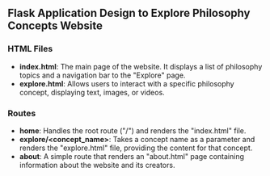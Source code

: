 ## Flask Application Design to Explore Philosophy Concepts Website

### HTML Files

- **index.html**: The main page of the website. It displays a list of philosophy topics and a navigation bar to the "Explore" page.
- **explore.html**: Allows users to interact with a specific philosophy concept, displaying text, images, or videos.

### Routes

- **home**: Handles the root route ("/") and renders the "index.html" file.
- **explore/<concept_name>**: Takes a concept name as a parameter and renders the "explore.html" file, providing the content for that concept.
- **about**: A simple route that renders an "about.html" page containing information about the website and its creators.